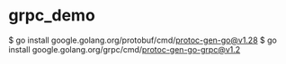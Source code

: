 <!--
 * @Author: 枫梓亻
 * @Date: 2022-04-18 14:21:31
 * @LastEditTime: 2022-04-18 14:41:23
 * @LastEditors: 枫梓亻
 * @Description: 
 * @FilePath: \grpc_demo\README.md
 * 
-->
# grpc_demo

$ go install google.golang.org/protobuf/cmd/protoc-gen-go@v1.28
$ go install google.golang.org/grpc/cmd/protoc-gen-go-grpc@v1.2